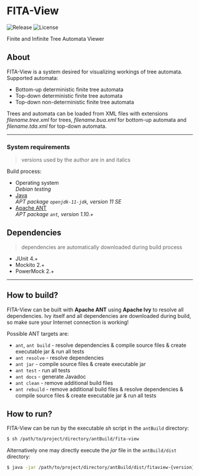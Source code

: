 # FITA-View

![Release](https://img.shields.io/github/v/release/ref-humbold/FITA-View?style=plastic)
![License](https://img.shields.io/github/license/ref-humbold/FITA-View?style=plastic)

Finite and Infinite Tree Automata Viewer

## About

FITA-View is a system desired for visualizing workings of tree automata. Supported automata:

+ Bottom-up deterministic finite tree automata
+ Top-down deterministic finite tree automata
+ Top-down non-deterministic finite tree automata

Trees and automata can be loaded from XML files with extensions *filename.tree.xml* for trees,
*filename.bua.xml* for bottom-up automata and *filename.tda.xml* for top-down automata.

-----

### System requirements

> versions used by the author are in and italics

Build process:

+ Operating system \
  *Debian testing*
+ [Java](https://www.oracle.com/technetwork/java/javase/overview/index.html) \
  *APT package `openjdk-11-jdk`, version 11 SE*
+ [Apache ANT](http://ant.apache.org/) \
  *APT package `ant`, version 1.10.+*

## Dependencies

> dependencies are automatically downloaded during build process

+ JUnit 4.+
+ Mockito 2.+
+ PowerMock 2.+

-----

## How to build?

FITA-View can be built with **Apache ANT** using **Apache Ivy** to resolve all dependencies.
Ivy itself and all dependencies are downloaded during build, so make sure your Internet
connection is working!

Possible ANT targets are:

+ `ant`, `ant build` - resolve dependencies & compile source files & create executable jar & run
  all tests
+ `ant resolve` - resolve dependencies
+ `ant jar` - compile source files & create executable jar
+ `ant test` - run all tests
+ `ant docs` - generate Javadoc
+ `ant clean` - remove additional build files
+ `ant rebuild` - remove additional build files & resolve dependencies & compile source files &
  create executable jar & run all tests

## How to run?

FITA-View can be run by the executable *sh* script in the `antBuild` directory:

```sh
$ sh /path/to/project/directory/antBuild/fita-view
```

Alternatively one may directly execute the *jar* file in the `antBuild/dist` directory:

```sh
$ java -jar /path/to/project/directory/antBuild/dist/fitaview-{version}.jar
```
